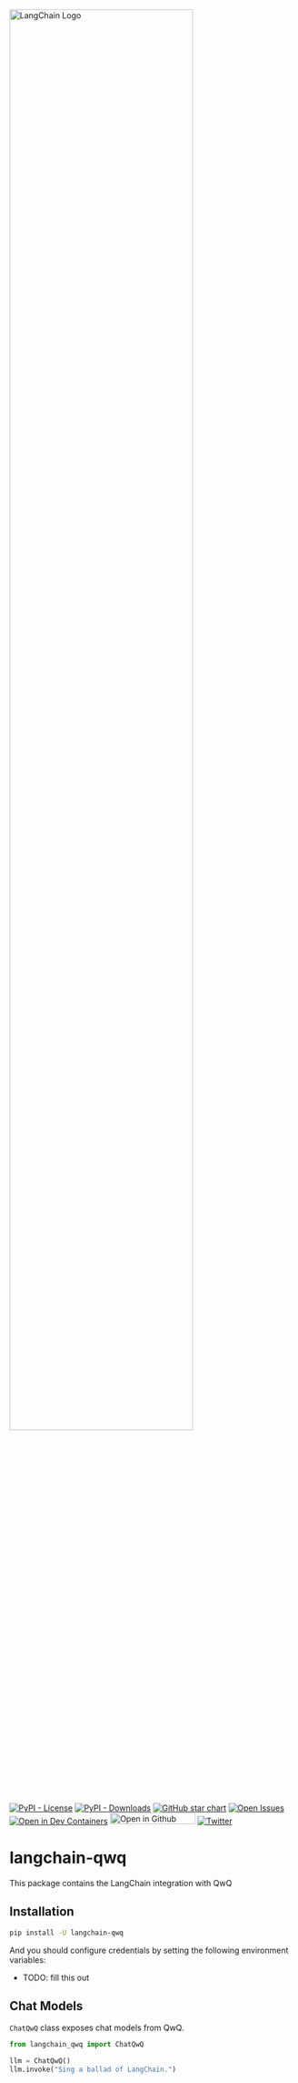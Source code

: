 <picture>
  <source media="(prefers-color-scheme: light)" srcset="docs/static/img/logo-dark.svg">
  <source media="(prefers-color-scheme: dark)" srcset="docs/static/img/logo-light.svg">
  <img alt="LangChain Logo" src="docs/static/img/logo-dark.svg" width="80%">
</picture>

<div>
<br>
</div>

[![PyPI - License](https://img.shields.io/pypi/l/langchain-core?style=flat-square)](https://opensource.org/licenses/MIT)
[![PyPI - Downloads](https://img.shields.io/pypi/dm/langchain-core?style=flat-square)](https://pypistats.org/packages/langchain-qwq)
[![GitHub star chart](https://img.shields.io/github/stars/langchain-ai/langchain?style=flat-square)](https://star-history.com/#yigit353/langchain-qwq)
[![Open Issues](https://img.shields.io/github/issues-raw/langchain-ai/langchain?style=flat-square)](https://github.com/yigit353/langchain-qwq/issues)
[![Open in Dev Containers](https://img.shields.io/static/v1?label=Dev%20Containers&message=Open&color=blue&logo=visualstudiocode&style=flat-square)](https://vscode.dev/redirect?url=vscode://ms-vscode-remote.remote-containers/cloneInVolume?url=https://github.com/yigit353/langchain-qwq)
[<img src="https://github.com/codespaces/badge.svg" title="Open in Github Codespace" width="150" height="20">](https://codespaces.new/yigit353/langchain-qwq)
[![Twitter](https://img.shields.io/twitter/url/https/twitter.com/langchainai.svg?style=social&label=Follow%20%40LangChainAI)](https://x.com/yigitbekir)

# langchain-qwq

This package contains the LangChain integration with QwQ

## Installation

```bash
pip install -U langchain-qwq
```

And you should configure credentials by setting the following environment variables:

* TODO: fill this out

## Chat Models

`ChatQwQ` class exposes chat models from QwQ.

```python
from langchain_qwq import ChatQwQ

llm = ChatQwQ()
llm.invoke("Sing a ballad of LangChain.")
```
